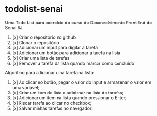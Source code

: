 # todolist-senai
Uma Todo List para exercício do curso de Desenvolvimento Front End do Senai RJ

1. [x] Criar o repositório no github
2. [x] Clonar o repositório
3. [x] Adicionar um input para digitar a tarefa
4. [x] Adicionar um botão para adicionar a tarefa na lista
5. [x] Criar uma lista de tarefas
6. [x] Remover a tarefa da lista quando marcar como concluído


Algoritmo para adicionar uma tarefa na lista:
1. [x] Ao clicar no botão, pegar o valor do input e armazenar o valor em uma variável;
2. [x] Criar um item de lista e adicionar na lista de tarefas;
3. [x] Adicionar um item na lista quando pressionar o Enter;
4. [x] Riscar tarefa ao clicar no checkbox;
5. [x] Salvar minhas tarefas no navegador;

